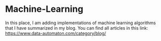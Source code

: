 # Machine-Learning
In this place, I am adding implementations of machine learning algorithms that I have summarized in my blog. You can find all articles in this link: https://www.data-automaton.com/category/blog/

